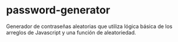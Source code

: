 # password-generator
Generador de contraseñas aleatorias que utiliza lógica básica de los arreglos de Javascript y una función de aleatoriedad.

